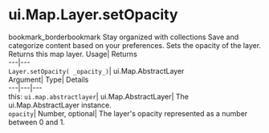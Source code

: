  
#  ui.Map.Layer.setOpacity 
bookmark_borderbookmark Stay organized with collections  Save and categorize content based on your preferences.
Sets the opacity of the layer. 
Returns this map layer.
Usage| Returns  
---|---  
`Layer.setOpacity( _opacity_)`| ui.Map.AbstractLayer  
Argument| Type| Details  
---|---|---  
this: `ui.map.abstractlayer`| ui.Map.AbstractLayer| The ui.Map.AbstractLayer instance.  
`opacity`| Number, optional| The layer's opacity represented as a number between 0 and 1.  
